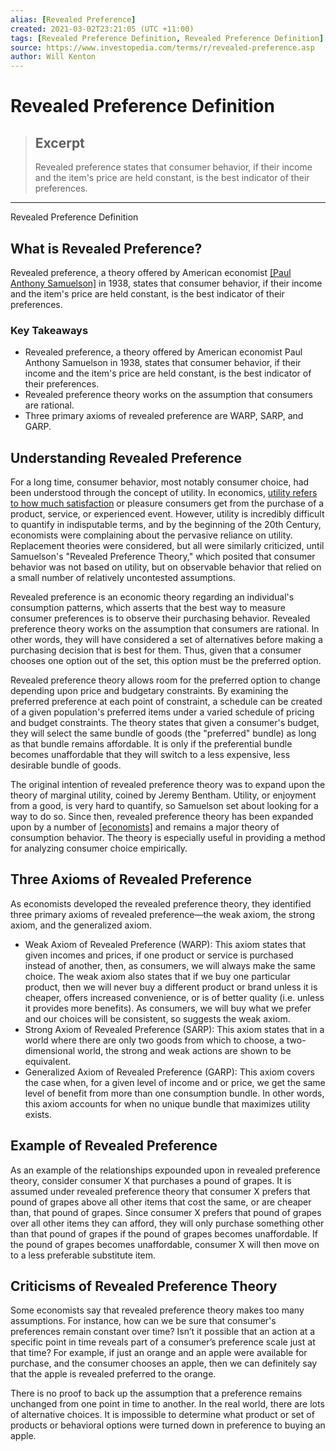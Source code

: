 ```yaml
---
alias: [Revealed Preference]
created: 2021-03-02T23:21:05 (UTC +11:00)
tags: [Revealed Preference Definition, Revealed Preference Definition]
source: https://www.investopedia.com/terms/r/revealed-preference.asp
author: Will Kenton
---
```


# Revealed Preference Definition

> ## Excerpt
> Revealed preference states that consumer behavior, if their income and the item's price are held constant, is the best indicator of their preferences.

---

Revealed Preference Definition
## What is Revealed Preference?

Revealed preference, a theory offered by American economist [[Paul Anthony Samuelson]](https://www.investopedia.com/terms/p/paul-samuelson.asp) in 1938, states that consumer behavior, if their income and the item's price are held constant, is the best indicator of their preferences.

### Key Takeaways

-   Revealed preference, a theory offered by American economist Paul Anthony Samuelson in 1938, states that consumer behavior, if their income and the item's price are held constant, is the best indicator of their preferences.
-   Revealed preference theory works on the assumption that consumers are rational.
-   Three primary axioms of revealed preference are WARP, SARP, and GARP.

## Understanding Revealed Preference

For a long time, consumer behavior, most notably consumer choice, had been understood through the concept of utility. In economics, [utility refers to how much satisfaction](https://marketbusinessnews.com/financial-glossary/utility-definition-meaning/) or pleasure consumers get from the purchase of a product, service, or experienced event. However, utility is incredibly difficult to quantify in indisputable terms, and by the beginning of the 20th Century, economists were complaining about the pervasive reliance on utility. Replacement theories were considered, but all were similarly criticized, until Samuelson's "Revealed Preference Theory," which posited that consumer behavior was not based on utility, but on observable behavior that relied on a small number of relatively uncontested assumptions.

Revealed preference is an economic theory regarding an individual's consumption patterns, which asserts that the best way to measure consumer preferences is to observe their purchasing behavior. Revealed preference theory works on the assumption that consumers are rational. In other words, they will have considered a set of alternatives before making a purchasing decision that is best for them. Thus, given that a consumer chooses one option out of the set, this option must be the preferred option.

Revealed preference theory allows room for the preferred option to change depending upon price and budgetary constraints. By examining the preferred preference at each point of constraint, a schedule can be created of a given population's preferred items under a varied schedule of pricing and budget constraints. The theory states that given a consumer's budget, they will select the same bundle of goods (the "preferred" bundle) as long as that bundle remains affordable. It is only if the preferential bundle becomes unaffordable that they will switch to a less expensive, less desirable bundle of goods.

The original intention of revealed preference theory was to expand upon the theory of marginal utility, coined by Jeremy Bentham. Utility, or enjoyment from a good, is very hard to quantify, so Samuelson set about looking for a way to do so. Since then, revealed preference theory has been expanded upon by a number of [[economists]](https://www.investopedia.com/terms/e/economist.asp) and remains a major theory of consumption behavior. The theory is especially useful in providing a method for analyzing consumer choice empirically.

## Three Axioms of Revealed Preference

As economists developed the revealed preference theory, they identified three primary axioms of revealed preference—the weak axiom, the strong axiom, and the generalized axiom.

-   Weak Axiom of Revealed Preference (WARP): This axiom states that given incomes and prices, if one product or service is purchased instead of another, then, as consumers, we will always make the same choice. The weak axiom also states that if we buy one particular product, then we will never buy a different product or brand unless it is cheaper, offers increased convenience, or is of better quality (i.e. unless it provides more benefits). As consumers, we will buy what we prefer and our choices will be consistent, so suggests the weak axiom.
-   Strong Axiom of Revealed Preference (SARP): This axiom states that in a world where there are only two goods from which to choose, a two-dimensional world, the strong and weak actions are shown to be equivalent.
-   Generalized Axiom of Revealed Preference (GARP): This axiom covers the case when, for a given level of income and or price, we get the same level of benefit from more than one consumption bundle. In other words, this axiom accounts for when no unique bundle that maximizes utility exists.

## Example of Revealed Preference

As an example of the relationships expounded upon in revealed preference theory, consider consumer X that purchases a pound of grapes. It is assumed under revealed preference theory that consumer X prefers that pound of grapes above all other items that cost the same, or are cheaper than, that pound of grapes. Since consumer X prefers that pound of grapes over all other items they can afford, they will only purchase something other than that pound of grapes if the pound of grapes becomes unaffordable. If the pound of grapes becomes unaffordable, consumer X will then move on to a less preferable substitute item.

## Criticisms of Revealed Preference Theory

Some economists say that revealed preference theory makes too many assumptions. For instance, how can we be sure that consumer's preferences remain constant over time? Isn’t it possible that an action at a specific point in time reveals part of a consumer’s preference scale just at that time? For example, if just an orange and an apple were available for purchase, and the consumer chooses an apple, then we can definitely say that the apple is revealed preferred to the orange.

There is no proof to back up the assumption that a preference remains unchanged from one point in time to another. In the real world, there are lots of alternative choices. It is impossible to determine what product or set of products or behavioral options were turned down in preference to buying an apple.
